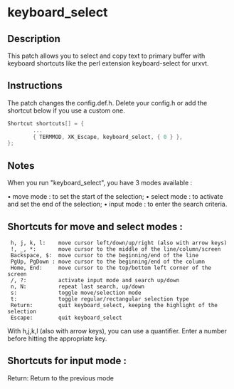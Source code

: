 # keyboard_select

## Description

This patch allows you to select and copy text to primary buffer with keyboard shortcuts like the perl extension keyboard-select for urxvt.

## Instructions

The patch changes the config.def.h. Delete your config.h or add the shortcut below if you use a custom one.

```c
Shortcut shortcuts[] = {
        ...
        { TERMMOD, XK_Escape, keyboard_select, { 0 } },
};
```

## Notes

When you run "keyboard_select", you have 3 modes available :

  • move mode : to set the start of the selection;
  • select mode : to activate and set the end of the selection;
  • input mode : to enter the search criteria.

## Shortcuts for move and select modes :

```
 h, j, k, l:    move cursor left/down/up/right (also with arrow keys)
 !, _, *:       move cursor to the middle of the line/column/screen
 Backspace, $:  move cursor to the beginning/end of the line
 PgUp, PgDown : move cursor to the beginning/end of the column
 Home, End:     move cursor to the top/bottom left corner of the screen
 /, ?:          activate input mode and search up/down
 n, N:          repeat last search, up/down
 s:             toggle move/selection mode
 t:             toggle regular/rectangular selection type
 Return:        quit keyboard_select, keeping the highlight of the selection
 Escape:        quit keyboard_select
```

With h,j,k,l (also with arrow keys), you can use a quantifier. Enter a number before hitting the appropriate key.

## Shortcuts for input mode :

 Return:       Return to the previous mode

